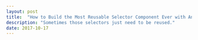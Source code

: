 ```yaml
---
layout: post
title:  "How to Build the Most Reusable Selector Component Ever with Angular" 
description: "Sometimes those selectors just need to be reused." 
date: 2017-10-17
---
```





